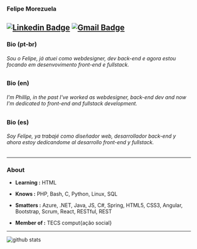 ### Felipe Morezuela 
[![Linkedin Badge](https://img.shields.io/badge/-Felipe_Morezuela-blue?style=flat-square&logo=Linkedin&logoColor=white&link=https://www.linkedin.com/in/fmgdomingos/)](https://www.linkedin.com/in/fmgdomingos/) [![Gmail Badge](https://img.shields.io/badge/-fmgdomingos@gmail.com-c14438?style=flat-square&logo=Gmail&logoColor=white&link=mailto:fmgdomingos@gmail.com)](mailto:fmgdomingos@gmail.com)
---

### Bio (pt-br)
###### Sou o Felipe, já atuei como webdesigner, dev back-end e agora estou focando em desenvovimento front-end e fullstack.

### Bio (en)
###### I'm Phillip, in the past I've worked as webdesigner, back-end dev and now I'm dedicated to front-end and fullstack development.

### Bio (es)
###### Soy Felipe, ya trabajé como diseñador web, desarrollador back-end y ahora estoy dedicandome al desarrollo front-end y fullstack.
---

### About

-  **Learning :** HTML
-  **Knows :** PHP, Bash, C, Python, Linux, SQL
-  **Smatters :** Azure, .NET, Java, JS, C#, Spring, HTML5, CSS3, Angular, Bootstrap, Scrum, React, RESTful, REST

-  **Member of :** TECS comput{ação social}

---------------------------------------------------------------------------------------------------------------------------------------------------------------------------------

![github stats](https://github-readme-stats.vercel.app/api?username=vicospacorum&show_icons=true)
